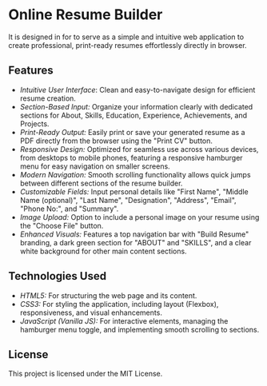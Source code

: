 
# Online Resume Builder

It is designed in for to serve as a simple and intuitive web application to create professional, print-ready resumes effortlessly directly in browser.

## Features

* *Intuitive User Interface*: Clean and easy-to-navigate design for efficient resume creation.
* *Section-Based Input:* Organize your information clearly with dedicated sections for About, Skills, Education, Experience, Achievements, and Projects.
* *Print-Ready Output:* Easily print or save your generated resume as a PDF directly from the browser using the "Print CV" button.
* *Responsive Design:* Optimized for seamless use across various devices, from desktops to mobile phones, featuring a responsive hamburger menu for easy navigation on smaller screens.
* *Modern Navigation:* Smooth scrolling functionality allows quick jumps between different sections of the resume builder.
* *Customizable Fields:* Input personal details like "First Name", "Middle Name (optional)", "Last Name", "Designation", "Address", "Email", "Phone No:", and "Summary".
* *Image Upload:* Option to include a personal image on your resume using the "Choose File" button.
* *Enhanced Visuals:* Features a top navigation bar with "Build Resume" branding, a dark green section for "ABOUT" and "SKILLS", and a clear white background for other main content sections.


## Technologies Used

* *HTML5:* For structuring the web page and its content.
* *CSS3:* For styling the application, including layout (Flexbox), responsiveness, and visual enhancements.
* *JavaScript (Vanilla JS):* For interactive elements, managing the hamburger menu toggle, and implementing smooth scrolling to sections.


## License

This project is licensed under the MIT License.

